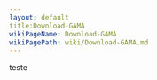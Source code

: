 ```yaml
---
layout: default
title:Download-GAMA
wikiPageName: Download-GAMA
wikiPagePath: wiki/Download-GAMA.md
---
```

teste
